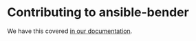 # Contributing to ansible-bender

We have this covered [in our documentation](/docs/build/html/contributing.html).
